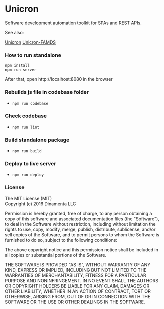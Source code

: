 Unicron
================

Software development automation toolkit for SPAs and REST APIs.

See also:

[Unicron](https://github.com/web2solutions/unicron)
[Unicron-FAMDS](https://github.com/web2solutions/Unicron-FAMD)


### How to run standalone

```
npm install
npm run server
```

After that, open http://localhost:8080 in the browser


### Rebuilds js file in codebase folder

- `npm run codebase`

### Check codebase

- `npm run lint`

### Build standalone package

- `npm run build`

### Deploy to live server

- `npm run deploy`


### License

The MIT License (MIT)    
Copyright (c) 2016 Dinamenta LLC

Permission is hereby granted, free of charge, to any person obtaining a copy of this software and associated documentation files (the "Software"), to deal in the Software without restriction, including without limitation the rights to use, copy, modify, merge, publish, distribute, sublicense, and/or sell copies of the Software, and to permit persons to whom the Software is furnished to do so, subject to the following conditions:

The above copyright notice and this permission notice shall be included in all copies or substantial portions of the Software.

THE SOFTWARE IS PROVIDED "AS IS", WITHOUT WARRANTY OF ANY KIND, EXPRESS OR IMPLIED, INCLUDING BUT NOT LIMITED TO THE WARRANTIES OF MERCHANTABILITY, FITNESS FOR A PARTICULAR PURPOSE AND NONINFRINGEMENT. IN NO EVENT SHALL THE AUTHORS OR COPYRIGHT HOLDERS BE LIABLE FOR ANY CLAIM, DAMAGES OR OTHER LIABILITY, WHETHER IN AN ACTION OF CONTRACT, TORT OR OTHERWISE, ARISING FROM, OUT OF OR IN CONNECTION WITH THE SOFTWARE OR THE USE OR OTHER DEALINGS IN THE SOFTWARE.